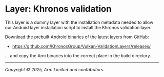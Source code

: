 # Layer: Khronos validation

This layer is a dummy layer with the installation metadata needed to allow
our Android layer installation script to install the Khronos validation layer.

Download the prebuilt Android binaries of the latest layers from GitHub:

  * https://github.com/KhronosGroup/Vulkan-ValidationLayers/releases/

... and copy the Arm binaries into the correct place in the build directory.

- - -

_Copyright © 2025, Arm Limited and contributors._
